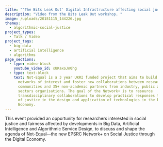 ```yaml
---
title: "'The Bits Leak Out' Digital Infrastructure affecting social justice "
description: "Video from the Bits Leak Out workshop. "
image: /uploads/20181115_144226.jpg
themes:
  - algorithmic-social-justice
project_types:
  - Talk / Video
project_tags:
  - big data
  - artificial intelligence
  - algorithms
page_sections:
  - type: video-block
    youtube_video_id: xUKaxoJn0hg
  - type: text-block
    text: Not-Equal is a 3 year UKRI funded project that aims to build sustainable
      networks of interest and foster new collaborations between researchers,
      communities and 35+ non-academic partners from industry, public and third
      sectors organisations. The goal of the Network+ is to resource
      transdisciplinary collaborations to develop practical responses to issues
      of justice in the design and application of technologies in the Digital
      Economy.
---
```

This event provided an opportunity for researchers interested in social justice and fairness affected by developments in Big Data, Artificial Intelligence and Algorithmic Service Design, to discuss and shape the agenda of Not-Equal—the new EPSRC Network+ on Social Justice through the Digital Economy.